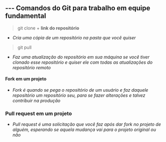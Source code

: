 ## --- Comandos do Git para trabalho em equipe fundamental

> git clone + **link do repositório**

* *Cria uma cópia de um repositório na pasta que você quiser*

> git pull

* *Faz uma atualização do repositório em sua máquina se você tiver clonado esse repositório e quiser ele com todas as atualizações do repositório remoto*

#### Fork em um projeto

* *Fork é quando se pega o repositório de um usuário e faz daquele repositório um repositório seu, para se fazer alterações e talvez contribuir na produção*

### Pull request em um projeto

* *Pull request é uma solicitação que você faz após dar fork no projeto de alguém, esperando se aquela mudança vai para o projeto original ou não*


